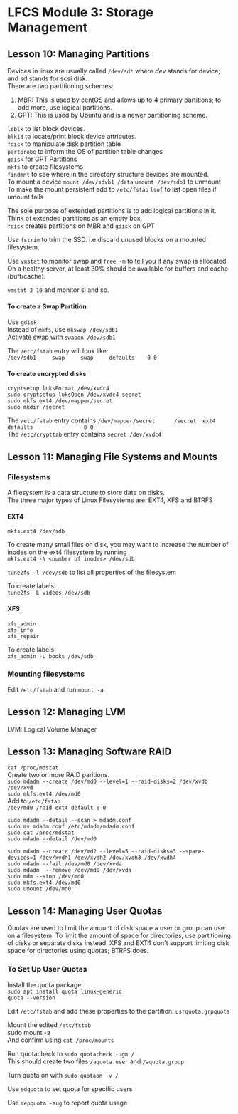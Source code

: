 # LFCS Module 3: Storage Management

## Lesson 10: Managing Partitions
Devices in linux are usually called `/dev/sd*` where *dev* stands for device; and sd stands for scsi disk.  
There are two partitioning schemes:
1. MBR: This is used by centOS and allows up to 4 primary partitions; to add more, use logical partitions.  
2. GPT: This is used by Ubuntu and is a newer partitioning scheme.  
  
`lsblk` to list block devices.  
`blkid` to locate/print block device attributes.  
`fdisk` to manipulate disk partition table  
`partprobe` to inform the OS of partition table changes  
`gdisk` for GPT Partitions  
`mkfs` to create filesystems  
`findmnt` to see where in the directory structure devices are mounted.  
To mount a device `mount /dev/sdvb1 /data`
`umount /dev/sdb1` to unmount  
To make the mount persistent add to `/etc/fstab`
`lsof` to list open files if umount fails  

The sole purpose of extended partitions is to add logical partitions in it. Think of extended partitions as an empty box.  
`fdisk` creates partitions on MBR and `gdisk` on GPT  

Use `fstrim` to trim the SSD. i.e discard unused blocks on a mounted filesystem.  

Use `vmstat` to monitor swap and `free -m` to tell you if any swap is allocated.  
On a healthy server, at least 30% should be available for buffers and cache (buff/cache).  

`vmstat 2 10` and monitor si and so.  
#### To create a Swap Partition
Use `gdisk`  
Instead of `mkfs`, use `mkswap /dev/sdb1`  
Activate swap with `swapon /dev/sdb1`  
  
The `/etc/fstab` entry will look like:  
`/dev/sdb1     swap     swap     defaults    0 0`  

#### To create encrypted disks
`cryptsetup luksFormat /dev/xvdc4`  
`sudo cryptsetup luksOpen /dev/xvdc4 secret`  
`sudo mkfs.ext4 /dev/mapper/secret`  
`sudo mkdir /secret`  

The `/etc/fstab` entry contains `/dev/mapper/secret      /secret  ext4   defaults                0 0`  
The `/etc/crypttab` entry contains `secret /dev/xvdc4`  

## Lesson 11: Managing File Systems and Mounts
### Filesystems
A filesystem is a data structure to store data on disks.  
The three major types of Linux Filesystems are: EXT4, XFS and BTRFS  
#### EXT4
`mkfs.ext4 /dev/sdb`  
  
To create many small files on disk, you may want to increase the number of inodes on the ext4 filesystem by running  
`mkfs.ext4 -N <number of inodes> /dev/sdb`  

`tune2fs -l /dev/sdb` to list all properties of the filesystem  

To create labels  
`tune2fs -L videos /dev/sdb`  

#### XFS
`xfs_admin`  
`xfs_info`  
`xfs_repair`  

To create labels  
`xfs_admin -L books /dev/sdb`  



### Mounting filesystems
Edit `/etc/fstab` and run `mount -a`  



## Lesson 12: Managing LVM
LVM: Logical Volume Manager  



## Lesson 13: Managing Software RAID

`cat /proc/mdstat`  
Create two or more RAID paritions.  
`sudo mdadm --create /dev/md0 --level=1 --raid-disks=2 /dev/xvdb /dev/xvd`  
`sudo mkfs.ext4 /dev/md0`  
Add to `/etc/fstab`  
`/dev/md0 /raid ext4 default 0 0`  
  
`sudo mdadm --detail --scan > mdadm.conf`  
`sudo mv mdadm.conf /etc/mdadm/mdadm.conf`  
`sudo cat /proc/mdstat`  
`sudo mdadm --detail /dev/md0`  

`sudo mdadm --create /dev/md2 --level=5 --raid-disks=3 --spare-devices=1 /dev/xvdh1 /dev/xvdh2 /dev/xvdh3 /dev/xvdh4`  
`sudo mdadm --fail /dev/md0 /dev/xvda`  
`sudo mdadm  --remove /dev/md0 /dev/xvda`  
`sudo mdm --stop /dev/md0`  
`sudo mkfs.ext4 /dev/md0`  
`sudo umount /dev/md0`  

## Lesson 14: Managing User Quotas
Quotas are used to limit the amount of disk space a user or group can use on a filesystem. To limit the amount of space for directories, use partitioning of disks or separate disks instead. XFS and EXT4 don't support limiting disk space for directories using quotas; BTRFS does.  
### To Set Up User Quotas
Install the quota package  
`sudo apt install quota linux-generic`  
`quota --version`  
  
Edit `/etc/fstab` and add these properties to the partition: `usrquota,grpquota`  
  
Mount the edited `/etc/fstab`  
sudo mount -a  
And confirm using `cat /proc/mounts`  

Run quotacheck to 
`sudo quotacheck -ugm /`  
This should create two files `/aquota.user` and `/aquota.group`  

Turn quota on with `sudo quotaon -v /`  

Use `edquota` to set quota for specific users  

Use `repquota -aug` to report quota usage  